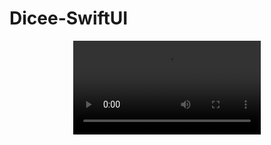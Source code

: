 

<h1>Dicee-SwiftUI</h1>

<p align="center">
  <video src="https://github.com/dbatistaInter/SwiftUI-Udemy-Angela/assets/173420020/07c73466-2cf5-4339-965d-37de7aebb3c1"/>
<p/>
